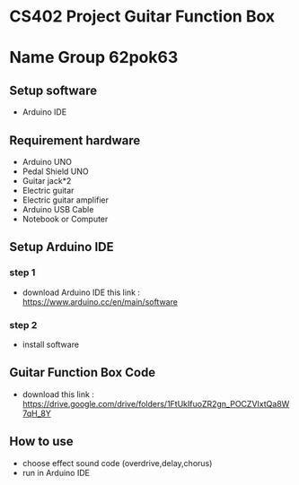 # CS402 Project Guitar Function Box
# Name Group 62pok63

## Setup software
* Arduino IDE

## Requirement hardware
* Arduino UNO
* Pedal Shield UNO
* Guitar jack*2
* Electric guitar
* Electric guitar amplifier
* Arduino USB Cable
* Notebook or Computer

## Setup Arduino IDE
### step 1
- download Arduino IDE this link : https://www.arduino.cc/en/main/software
### step 2
- install software

## Guitar Function Box Code
- download this link : https://drive.google.com/drive/folders/1FtUkIfuoZR2gn_POCZVIxtQa8W7qH_8Y

## How to use
- choose effect sound code (overdrive,delay,chorus) 
- run in Arduino IDE
